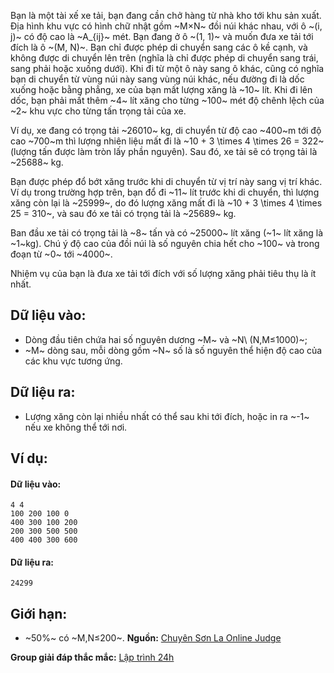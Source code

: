 Bạn là một tài xế xe tải, bạn đang cần chở hàng từ nhà kho tới khu sản xuất. Địa hình khu vực có hình chữ nhật gồm ~M×N~ đồi núi khác nhau, với ô ~(i, j)~ có độ cao là ~A_{ij}~ mét. Bạn đang ở ô ~(1, 1)~ và muốn đưa xe tải tới đích là ô ~(M, N)~. Bạn chỉ được phép di chuyển sang các ô kề cạnh, và không được di chuyển lên trên (nghĩa là chỉ được phép di chuyển sang trái, sang phải hoặc xuống dưới). Khi đi từ một ô này sang ô khác, cũng có nghĩa bạn di chuyển từ vùng núi này sang vùng núi khác, nếu đường đi là dốc xuống hoặc bằng phẳng, xe của bạn mất lượng xăng là ~10~ lít. Khi đi lên dốc, bạn phải mất thêm ~4~ lít xăng cho từng ~100~ mét độ chênh lệch của ~2~ khu vực cho từng tấn trọng tải của xe. 

Ví dụ, xe đang có trọng tải ~26010~ kg, di chuyển từ độ cao ~400~m tới độ cao ~700~m thì lượng nhiên liệu mất đi là ~10 + 3 \times 4 \times 26 = 322~ (lượng tấn được làm tròn lấy phần nguyên). Sau đó, xe tải sẽ có trọng tải là ~25688~ kg.

Bạn được phép đổ bớt xăng trước khi di chuyển từ vị trí này sang vị trí khác. Ví dụ trong trường hợp trên, bạn đổ đi ~11~ lít trước khi di chuyển, thì lượng xăng còn lại là ~25999~, do đó lượng xăng mất đi là ~10 + 3 \times 4 \times 25 = 310~, và sau đó xe tải có trọng tải là ~25689~ kg.

Ban đầu xe tải có trọng tải là ~8~ tấn và có ~25000~ lít xăng (~1~ lít xăng là ~1~kg). Chú ý độ cao của đồi núi là số nguyên chia hết cho ~100~ và trong đoạn từ ~0~ tới ~4000~.

Nhiệm vụ của bạn là đưa xe tải tới đích với số lượng xăng phải tiêu thụ là ít nhất. 

## Dữ liệu vào:
- Dòng đầu tiên chứa hai số nguyên dương ~M~ và ~N\ (N,M≤1000)~;
- ~M~ dòng sau, mỗi dòng gồm ~N~ số là số nguyên thể hiện độ cao của các khu vực tương ứng.

## Dữ liệu ra:
- Lượng xăng còn lại nhiều nhất có thể sau khi tới đích, hoặc in ra ~-1~ nếu xe không thể tới nơi.

## Ví dụ:
#### Dữ liệu vào:
```
4 4
100 200 100 0
400 300 100 200
200 300 500 500
400 400 300 600
```

#### Dữ liệu ra:
```
24299
```

## Giới hạn:
- ~50\%~ có ~M,N≤200~.
**Nguồn:** [Chuyên Sơn La Online Judge](http://csloj.ddns.net/)

**Group giải đáp thắc mắc:** [Lập trình 24h](https://www.facebook.com/groups/1386904321519984)